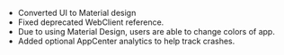 ﻿* Converted UI to Material design
* Fixed deprecated WebClient reference.
* Due to using Material Design, users are able to change colors of app. 
* Added optional AppCenter analytics to help track crashes.